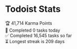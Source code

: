 
# Todoist Stats

<!-- TODO-IST:START -->
🏆  41,714 Karma Points           
🌸  Completed 0 tasks today           
✅  Completed 16,545 tasks so far           
⏳  Longest streak is 209 days
<!-- TODO-IST:END -->
